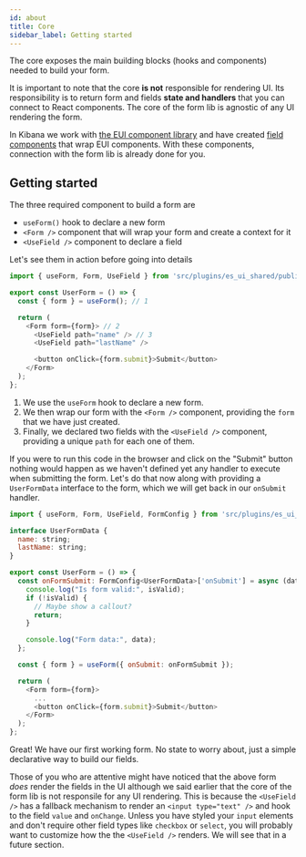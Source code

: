 ```yaml
---
id: about
title: Core
sidebar_label: Getting started
---
```


The core exposes the main building blocks (hooks and components) needed to build your form.

It is important to note that the core **is not** responsible for rendering UI. Its responsibility is to return form and fields **state and handlers** that you can connect to React components. The core of the form lib is agnostic of any UI rendering the form.

In Kibana we work with [the EUI component library](https://elastic.github.io/eui) and have created [field components](../helpers/components.md) that wrap EUI components. With these components, connection with the form lib is already done for you.  

## Getting started

The three required component to build a form are

- `useForm()` hook to declare a new form
- `<Form />` component that will wrap your form and create a context for it
- `<UseField />` component to declare a field

Let's see them in action before going into details

```js
import { useForm, Form, UseField } from 'src/plugins/es_ui_shared/public';

export const UserForm = () => {
  const { form } = useForm(); // 1

  return (
    <Form form={form}> // 2
      <UseField path="name" /> // 3 
      <UseField path="lastName" />

      <button onClick={form.submit}>Submit</button>
    </Form>
  );
};
```

1. We use the `useForm` hook to declare a new form.
2. We then wrap our form with the `<Form />` component, providing the `form` that we have just created.
3. Finally, we declared two fields with the `<UseField />` component, providing a unique `path` for each one of them.

If you were to run this code in the browser and click on the "Submit" button nothing would happen as we haven't defined yet any handler to execute when submitting the form. Let's do that now along with providing a `UserFormData` interface to the form, which we will get back in our `onSubmit` handler.

```js
import { useForm, Form, UseField, FormConfig } from 'src/plugins/es_ui_shared/public';

interface UserFormData {
  name: string;
  lastName: string;
}

export const UserForm = () => {
  const onFormSubmit: FormConfig<UserFormData>['onSubmit'] = async (data, isValid) => {
    console.log("Is form valid:", isValid);
    if (!isValid) {
      // Maybe show a callout?
      return;
    }

    console.log("Form data:", data);
  };

  const { form } = useForm({ onSubmit: onFormSubmit });

  return (
    <Form form={form}>
      ...
      <button onClick={form.submit}>Submit</button>
    </Form>
  );
};
```

Great! We have our first working form. No state to worry about, just a simple declarative way to build our fields.

Those of you who are attentive might have noticed that the above form _does_ render the fields in the UI although we said earlier that the core of the form lib is not responsile for any UI rendering. This is because the `<UseField />` has a fallback mechanism to render an `<input type="text" />` and hook to the field `value` and `onChange`. Unless you have styled your `input` elements and don't require other field types like `checkbox` or `select`, you will probably want to customize how the the `<UseField />` renders. We will see that in a future section.
